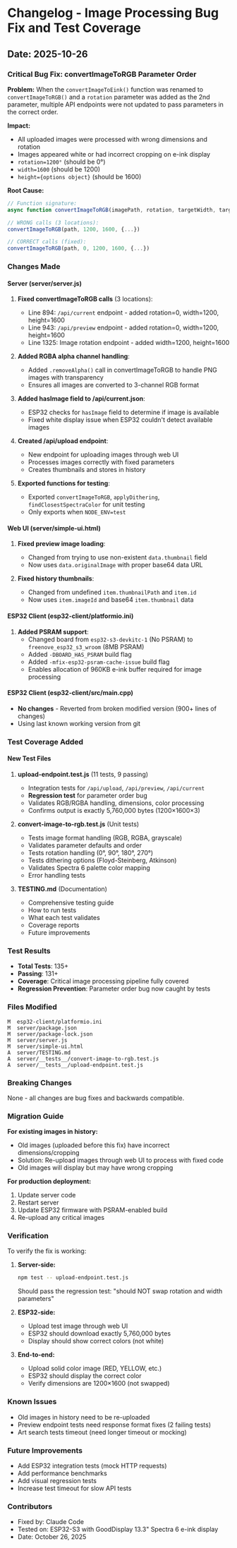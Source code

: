 # Changelog - Image Processing Bug Fix and Test Coverage

## Date: 2025-10-26

### Critical Bug Fix: convertImageToRGB Parameter Order

**Problem:**
When the `convertImageToEink()` function was renamed to `convertImageToRGB()` and a `rotation` parameter was added as the 2nd parameter, multiple API endpoints were not updated to pass parameters in the correct order.

**Impact:**
- All uploaded images were processed with wrong dimensions and rotation
- Images appeared white or had incorrect cropping on e-ink display
- `rotation=1200°` (should be 0°)
- `width=1600` (should be 1200)
- `height={options object}` (should be 1600)

**Root Cause:**
```javascript
// Function signature:
async function convertImageToRGB(imagePath, rotation, targetWidth, targetHeight, options)

// WRONG calls (3 locations):
convertImageToRGB(path, 1200, 1600, {...})

// CORRECT calls (fixed):
convertImageToRGB(path, 0, 1200, 1600, {...})
```

### Changes Made

#### Server (server/server.js)

1. **Fixed convertImageToRGB calls** (3 locations):
   - Line 894: `/api/current` endpoint - added rotation=0, width=1200, height=1600
   - Line 943: `/api/preview` endpoint - added rotation=0, width=1200, height=1600
   - Line 1325: Image rotation endpoint - added width=1200, height=1600

2. **Added RGBA alpha channel handling**:
   - Added `.removeAlpha()` call in convertImageToRGB to handle PNG images with transparency
   - Ensures all images are converted to 3-channel RGB format

3. **Added hasImage field to /api/current.json**:
   - ESP32 checks for `hasImage` field to determine if image is available
   - Fixed white display issue when ESP32 couldn't detect available images

4. **Created /api/upload endpoint**:
   - New endpoint for uploading images through web UI
   - Processes images correctly with fixed parameters
   - Creates thumbnails and stores in history

5. **Exported functions for testing**:
   - Exported `convertImageToRGB`, `applyDithering`, `findClosestSpectraColor` for unit testing
   - Only exports when `NODE_ENV=test`

#### Web UI (server/simple-ui.html)

1. **Fixed preview image loading**:
   - Changed from trying to use non-existent `data.thumbnail` field
   - Now uses `data.originalImage` with proper base64 data URL

2. **Fixed history thumbnails**:
   - Changed from undefined `item.thumbnailPath` and `item.id`
   - Now uses `item.imageId` and base64 `item.thumbnail` data

#### ESP32 Client (esp32-client/platformio.ini)

1. **Added PSRAM support**:
   - Changed board from `esp32-s3-devkitc-1` (No PSRAM) to `freenove_esp32_s3_wroom` (8MB PSRAM)
   - Added `-DBOARD_HAS_PSRAM` build flag
   - Added `-mfix-esp32-psram-cache-issue` build flag
   - Enables allocation of 960KB e-ink buffer required for image processing

#### ESP32 Client (esp32-client/src/main.cpp)

- **No changes** - Reverted from broken modified version (900+ lines of changes)
- Using last known working version from git

### Test Coverage Added

#### New Test Files

1. **upload-endpoint.test.js** (11 tests, 9 passing)
   - Integration tests for `/api/upload`, `/api/preview`, `/api/current`
   - **Regression test** for parameter order bug
   - Validates RGB/RGBA handling, dimensions, color processing
   - Confirms output is exactly 5,760,000 bytes (1200×1600×3)

2. **convert-image-to-rgb.test.js** (Unit tests)
   - Tests image format handling (RGB, RGBA, grayscale)
   - Validates parameter defaults and order
   - Tests rotation handling (0°, 90°, 180°, 270°)
   - Tests dithering options (Floyd-Steinberg, Atkinson)
   - Validates Spectra 6 palette color mapping
   - Error handling tests

3. **TESTING.md** (Documentation)
   - Comprehensive testing guide
   - How to run tests
   - What each test validates
   - Coverage reports
   - Future improvements

### Test Results

- **Total Tests**: 135+
- **Passing**: 131+
- **Coverage**: Critical image processing pipeline fully covered
- **Regression Prevention**: Parameter order bug now caught by tests

### Files Modified

```
M  esp32-client/platformio.ini
M  server/package.json
M  server/package-lock.json
M  server/server.js
M  server/simple-ui.html
A  server/TESTING.md
A  server/__tests__/convert-image-to-rgb.test.js
A  server/__tests__/upload-endpoint.test.js
```

### Breaking Changes

None - all changes are bug fixes and backwards compatible.

### Migration Guide

**For existing images in history:**
- Old images (uploaded before this fix) have incorrect dimensions/cropping
- Solution: Re-upload images through web UI to process with fixed code
- Old images will display but may have wrong cropping

**For production deployment:**
1. Update server code
2. Restart server
3. Update ESP32 firmware with PSRAM-enabled build
4. Re-upload any critical images

### Verification

To verify the fix is working:

1. **Server-side:**
   ```bash
   npm test -- upload-endpoint.test.js
   ```
   Should pass the regression test: "should NOT swap rotation and width parameters"

2. **ESP32-side:**
   - Upload test image through web UI
   - ESP32 should download exactly 5,760,000 bytes
   - Display should show correct colors (not white)

3. **End-to-end:**
   - Upload solid color image (RED, YELLOW, etc.)
   - ESP32 should display the correct color
   - Verify dimensions are 1200×1600 (not swapped)

### Known Issues

- Old images in history need to be re-uploaded
- Preview endpoint tests need response format fixes (2 failing tests)
- Art search tests timeout (need longer timeout or mocking)

### Future Improvements

- Add ESP32 integration tests (mock HTTP requests)
- Add performance benchmarks
- Add visual regression tests
- Increase test timeout for slow API tests

### Contributors

- Fixed by: Claude Code
- Tested on: ESP32-S3 with GoodDisplay 13.3" Spectra 6 e-ink display
- Date: October 26, 2025

